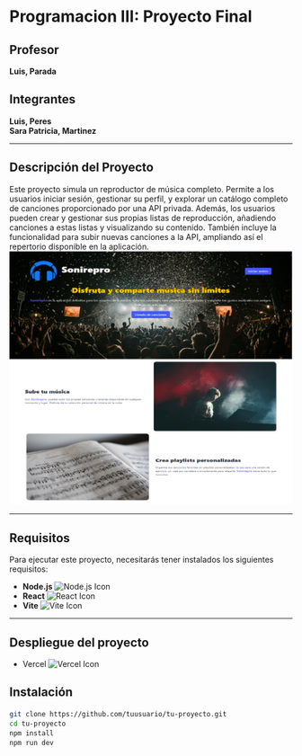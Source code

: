 # Programacion III: Proyecto Final 
## Profesor
**Luis, Parada**
## Integrantes
**Luis, Peres**  
**Sara Patricia, Martinez**

---
 
## Descripción del Proyecto
Este proyecto simula un reproductor de música completo. Permite a los usuarios iniciar sesión, gestionar su perfil, y explorar un catálogo completo de canciones proporcionado por una API privada. Además, los usuarios pueden crear y gestionar sus propias listas de reproducción, añadiendo canciones a estas listas y visualizando su contenido. También incluye la funcionalidad para subir nuevas canciones a la API, ampliando así el repertorio disponible en la aplicación.
<img src="./extra/1.png">

---



## Requisitos

Para ejecutar este proyecto, necesitarás tener instalados los siguientes requisitos:

- **Node.js** ![Node.js Icon](https://img.shields.io/badge/Node.js-339933?style=for-the-badge&logo=nodedotjs&logoColor=white)
- **React** ![React Icon](https://img.shields.io/badge/React-61DAFB?style=for-the-badge&logo=react&logoColor=white)
- **Vite** ![Vite Icon](https://img.shields.io/badge/Vite-646CFF?style=for-the-badge&logo=vite&logoColor=white)

---
## Despliegue del proyecto
- Vercel <img src="https://assets.vercel.com/image/upload/v1625705794/front/favicon/vercel/57x57.png" alt="Vercel Icon" width="15" height="15">


## Instalación

```bash
git clone https://github.com/tuusuario/tu-proyecto.git
cd tu-proyecto
npm install
npm run dev

